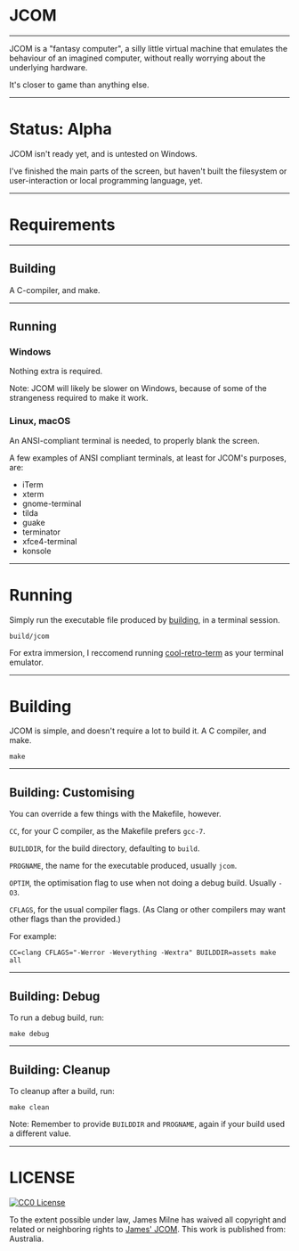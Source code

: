 # JCOM

---

JCOM is a "fantasy computer", a silly little virtual machine that emulates the behaviour of an imagined computer, without really worrying about the underlying hardware.

It's closer to game than anything else.

---

# Status: Alpha

JCOM isn't ready yet, and is untested on Windows.

I've finished the main parts of the screen, but haven't built the filesystem or user-interaction or local programming language, yet.

---

# Requirements

---

## Building

A C-compiler, and make.

---

## Running

### Windows

Nothing extra is required.

Note: JCOM will likely be slower on Windows, because of some of the strangeness required to make it work.

### Linux, macOS

An ANSI-compliant terminal is needed, to properly blank the screen.

A few examples of ANSI compliant terminals, at least for JCOM's purposes, are:

* iTerm
* xterm
* gnome-terminal
* tilda
* guake
* terminator
* xfce4-terminal
* konsole

---

# Running

Simply run the executable file produced by [building](#Building), in a terminal session.

```
build/jcom
```

For extra immersion, I reccomend running [cool-retro-term](https://github.com/Swordfish90/cool-retro-term) as your terminal emulator.

---

# Building

JCOM is simple, and doesn't require a lot to build it. A C compiler, and make.

```
make
```

---

## Building: Customising

You can override a few things with the Makefile, however.

```CC```, for your C compiler, as the Makefile prefers ```gcc-7```.

```BUILDDIR```, for the build directory, defaulting to ```build```.

```PROGNAME```, the name for the executable produced, usually ```jcom```.

```OPTIM```, the optimisation flag to use when not doing a debug build. Usually ```-O3```.

```CFLAGS```, for the usual compiler flags. (As Clang or other compilers may want other flags than the provided.)

For example:

```
CC=clang CFLAGS="-Werror -Weverything -Wextra" BUILDDIR=assets make all
```

---

## Building: Debug

To run a debug build, run:

```
make debug
```

---

## Building: Cleanup

To cleanup after a build, run:

```
make clean
```

Note: Remember to provide ```BUILDDIR``` and ```PROGNAME```, again if your build used a different value.

---

# LICENSE

[![CC0 License](https://licensebuttons.net/p/zero/1.0/88x31.png)](https://creativecommons.org/publicdomain/zero/1.0/)

To the extent possible under law, James Milne has waived all copyright and related or neighboring rights to [James' JCOM](https://github.com/shakna-israel/jcom). This work is published from: Australia.
